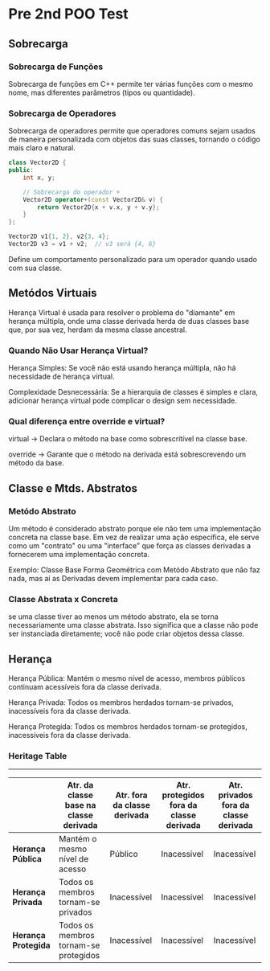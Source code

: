 
# Pre 2nd POO Test

## Sobrecarga

### Sobrecarga de Funções

Sobrecarga de funções em C++ permite ter várias funções com o mesmo nome, mas diferentes parâmetros (tipos ou quantidade).

### Sobrecarga de Operadores

Sobrecarga de operadores permite que operadores comuns sejam usados de maneira personalizada com objetos das suas classes, tornando o código mais claro e natural.

```cpp
class Vector2D {
public:
    int x, y;

    // Sobrecarga do operador +
    Vector2D operator+(const Vector2D& v) {
        return Vector2D{x + v.x, y + v.y};
    }
};
```

```cpp
Vector2D v1{1, 2}, v2{3, 4};
Vector2D v3 = v1 + v2;  // v3 será {4, 6}
```

Define um comportamento personalizado para um operador quando usado com sua classe.

## Metódos Virtuais

Herança Virtual é usada para resolver o problema do "diamante" em herança múltipla, onde uma classe derivada herda de duas classes base que, por sua vez, herdam da mesma classe ancestral.

### Quando Não Usar Herança Virtual?

Herança Simples: Se você não está usando herança múltipla, não há necessidade de herança virtual.

Complexidade Desnecessária: Se a hierarquia de classes é simples e clara, adicionar herança virtual pode complicar o design sem necessidade.

### Qual diferença entre override e virtual?

virtual -> Declara o método na base como sobrescritível na classe base.

override -> Garante que o método na derivada está sobrescrevendo um método da base.

## Classe e Mtds. Abstratos

### Metódo Abstrato

Um método é considerado abstrato porque ele não tem uma implementação concreta na classe base. Em vez de realizar uma ação específica, ele serve como um "contrato" ou uma "interface" que força as classes derivadas a fornecerem uma implementação concreta.

Exemplo: Classe Base Forma Geométrica com Metódo Abstrato que não faz nada, mas aí as Derivadas devem implementar para cada caso.

### Classe Abstrata x Concreta

se uma classe tiver ao menos um método abstrato, ela se torna necessariamente uma classe abstrata. Isso significa que a classe não pode ser instanciada diretamente; você não pode criar objetos dessa classe.

## Herança

Herança Pública: Mantém o mesmo nível de acesso, membros públicos continuam acessíveis fora da classe derivada.

Herança Privada: Todos os membros herdados tornam-se privados, inacessíveis fora da classe derivada.

Herança Protegida: Todos os membros herdados tornam-se protegidos, inacessíveis fora da classe derivada.

### Heritage Table
<hr>

|| Atr. da classe base na classe derivada | Atr. fora da classe derivada | Atr. protegidos fora da classe derivada | Atr. privados fora da classe derivada |
|-------------------------|----------------------------------------------------|---------------------------------------------------|-----------------------------------------------------|----------------------------------------------------|
| **Herança Pública**      | Mantém o mesmo nível de acesso| Público                                           | Inacessível                                         | Inacessível                                        |
| **Herança Privada**      | Todos os membros tornam-se privados                | Inacessível                                       | Inacessível                                         | Inacessível                                        |
| **Herança Protegida**    | Todos os membros tornam-se protegidos              | Inacessível                                       | Inacessível                                         | Inacessível                                        |